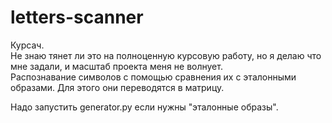 # letters-scanner

Курсач.<br/>
Не знаю тянет ли это на полноценную курсовую работу, но я делаю что мне задали, и масштаб проекта меня не волнует.<br/>
Распознавание символов с помощью сравнения их с эталонными образами. Для этого они переводятся в матрицу.<br/>

Надо запустить generator.py если нужны "эталонные образы".